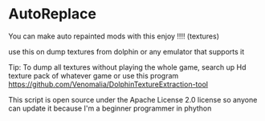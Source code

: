 # AutoReplace
You can make auto repainted mods with this enjoy !!!! (textures)

use this on dump textures from dolphin or any emulator that supports it

Tip: To dump all textures without playing the whole game, search up Hd texture pack of whatever game or use this program https://github.com/Venomalia/DolphinTextureExtraction-tool

This script is open source under the Apache License 2.0 license so anyone can update it because I'm a beginner programmer in phython
